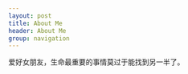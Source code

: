 ```yaml
---
layout: post
title: About Me
header: About Me
group: navigation
---
```




爱好女朋友，生命最重要的事情莫过于能找到另一半了。


